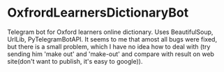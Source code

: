 # OxfrordLearnersDictionaryBot
Telegram bot for Oxford learners online dictionary.
Uses BeautifulSoup, UrlLib, PyTelegramBotAPI.
It seems to me that amost all bugs were fixed, but there is a small problem, which I have no idea how to deal with (try sending him 'make out' and 'make-out' and compare with result on web site(don't want to publish, it's easy to google)).
